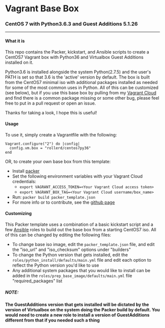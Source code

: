 # Vagrant Base Box
### CentOS 7 with Python3.6.3 and Guest Additions 5.1.26

---
#### What it is
This repo contains the Packer, kickstart, and Ansible scripts to create a CentOS7 Vagrant box with Python36 and Virtualbox Guest Additions installed on it.

Python3.6 is installed alongside the system Python(2.7.5) and the user's PATH is set so that 3.6 is the 'active' version by default. The box is built from the CentOS7 minimal iso with additional packages installed as needed for some of the most common uses in Python. All of this can be customized (see below), but if you use this base box by pulling from my [Vagrant Cloud](https://app.vagrantup.com/rollerd/boxes/centos7py36) and find there is a common package missing or some other bug, please feel free to put in a pull request or open an issue.

Thanks for taking a look, I hope this is useful!

#### Usage
To use it, simply create a Vagrantfile with the following: 
```
Vagrant.configure("2") do |config|
  config.vm.box = "rollerd/centos7py36"
end
```

OR, to create your own base box from this template:

* Install [packer](https://www.packer.io/)
* Set the following environment variables with your Vagrant Cloud credentials:
  * ```export VAGRANT_ACCESS_TOKEN=<Your Vagrant Cloud access token>```
  * ```export VAGRANT_BOX_TAG=<Your Vagrant Cloud username/box_name>```
* Run: ```packer build packer_template.json```
* For more info or to contribute, see the [github page](https://github.com/rollerd/vagrant_centos7py36)


#### Customizing

This Packer template uses a combination of a basic kickstart script and a few [Ansible](https://www.ansible.com/) roles to build out the base box from a starting CentOS7 iso. All of this can be changed by editing the following files:

* To change base iso image, edit the `packer_template.json` file, and edit the "iso_url" and "iso_checksum" options under "builders"
* To change the Python version that gets installed, edit the `roles/python_install/defaults/main.yml` file and edit each option to reflect the Python version you'd like to use
* Any additional system packages that you would like to install can be added in the `roles/prep_base_image/defaults/main.yml` file "required_packages" list

##### NOTE: 
#### The GuestAdditions version that gets installed will be dictated by the version of Virtualbox on the system doing the Packer build by default. You would need to create a new role to install a version of GuestAdditions different from that if you needed such a thing

